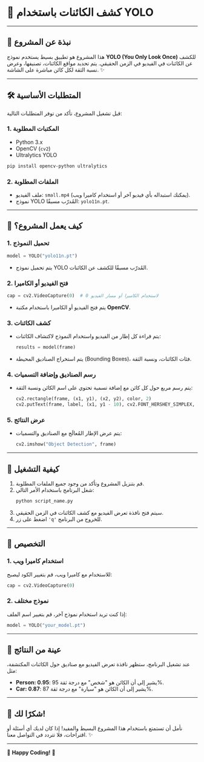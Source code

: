 # 📁 **كشف الكائنات باستخدام YOLO**

---

## 🌟 **نبذة عن المشروع**
هذا المشروع هو تطبيق بسيط يستخدم نموذج **YOLO (You Only Look Once)** للكشف عن الكائنات في الفيديو في الزمن الحقيقي. يتم تحديد مواقع الكائنات، تصنيفها، وعرض نسبة الثقة لكل كائن مباشرة على الشاشة. ✨

---

## 🛠️ **المتطلبات الأساسية**
قبل تشغيل المشروع، تأكد من توفر المتطلبات التالية:

### 1. **المكتبات المطلوبة**
- Python 3.x
- OpenCV (`cv2`)
- Ultralytics YOLO

```bash
pip install opencv-python ultralytics
```

### 2. **الملفات المطلوبة**
- ملف الفيديو: `small.mp4` (يمكنك استبداله بأي فيديو آخر أو استخدام كاميرا ويب).
- نموذج YOLO المُدرّب مسبقًا: `yolo11n.pt`.

---

## 🚀 **كيف يعمل المشروع؟**
### 1. **تحميل النموذج**
```python
model = YOLO("yolo11n.pt")
```
- يتم تحميل نموذج YOLO المُدرّب مسبقًا للكشف عن الكائنات.

### 2. **فتح الفيديو أو الكاميرا**
```python
cap = cv2.VideoCapture(0)  # 0 لاستخدام الكاميرا أو مسار الفيديو
```
- يتم فتح الفيديو أو الكاميرا باستخدام مكتبة **OpenCV**.

### 3. **كشف الكائنات**
- يتم قراءة كل إطار من الفيديو واستخدام النموذج لاكتشاف الكائنات:
  ```python
  results = model(frame)
  ```
- يتم استخراج الصناديق المحيطة (Bounding Boxes)، فئات الكائنات، ونسبة الثقة.

### 4. **رسم الصناديق وإضافة التسميات**
- يتم رسم مربع حول كل كائن مع إضافة تسمية تحتوي على اسم الكائن ونسبة الثقة:
  ```python
  cv2.rectangle(frame, (x1, y1), (x2, y2), color, 2)
  cv2.putText(frame, label, (x1, y1 - 10), cv2.FONT_HERSHEY_SIMPLEX, 0.5, color, 2)
  ```

### 5. **عرض النتائج**
- يتم عرض الإطار المُعالَج مع الصناديق والتسميات:
  ```python
  cv2.imshow("Object Detection", frame)
  ```

---

## 🔧 **كيفية التشغيل**
1. قم بتنزيل المشروع وتأكد من وجود جميع الملفات المطلوبة.
2. شغل البرنامج باستخدام الأمر التالي:
   ```bash
   python script_name.py
   ```
3. سيتم فتح نافذة تعرض الفيديو مع كشف الكائنات في الزمن الحقيقي.
4. اضغط على زر `'q'` للخروج من البرنامج.

---

## 🎨 **التخصيص**
### 1. **استخدام كاميرا ويب**
للاستخدام مع كاميرا ويب، قم بتغيير الكود ليصبح:
```python
cap = cv2.VideoCapture(0)
```

### 2. **نموذج مختلف**
إذا كنت تريد استخدام نموذج آخر، قم بتغيير اسم الملف:
```python
model = YOLO("your_model.pt")
```

---

## 📸 **عينة من النتائج**
عند تشغيل البرنامج، ستظهر نافذة تعرض الفيديو مع صناديق حول الكائنات المكتشفة، مثل:
- **Person: 0.95**: يشير إلى أن الكائن هو "شخص" مع درجة ثقة 95%.
- **Car: 0.87**: يشير إلى أن الكائن هو "سيارة" مع درجة ثقة 87%.

---

## 🙏 **شكرًا لك!**
نأمل أن تستمتع باستخدام هذا المشروع البسيط والمفيد! إذا كان لديك أي أسئلة أو اقتراحات، فلا تتردد في التواصل معنا. ✨

--- 

🌟 **Happy Coding!** 🌟
